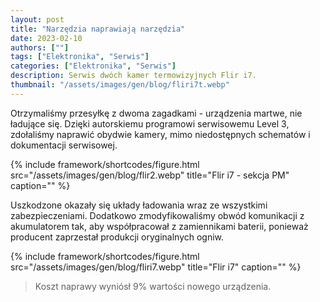 ```yaml
---
layout: post
title: "Narzędzia naprawiają narzędzia"
date: 2023-02-10
authors: [""]
tags: ["Elektronika", "Serwis"]
categories: ["Elektronika", "Serwis"]
description: Serwis dwóch kamer termowizyjnych Flir i7.
thumbnail: "/assets/images/gen/blog/fliri7t.webp"
---
```

Otrzymaliśmy przesyłkę z dwoma zagadkami - urządzenia martwe, nie ładujące się. Dzięki autorskiemu programowi serwisowemu Level 3, zdołaliśmy naprawić obydwie kamery, mimo niedostępnych schematów i dokumentacji serwisowej.

{% include framework/shortcodes/figure.html src="/assets/images/gen/blog/flir2.webp" title="Flir i7 - sekcja PM" caption="" %}

Uszkodzone okazały się układy ładowania wraz ze wszystkimi zabezpieczeniami. Dodatkowo zmodyfikowaliśmy obwód komunikacji z akumulatorem tak, aby współpracował z zamiennikami baterii, ponieważ producent zaprzestał produkcji oryginalnych ogniw.



{% include framework/shortcodes/figure.html src="/assets/images/gen/blog/fliri7.webp" title="Flir i7" caption="" %}

> Koszt naprawy wyniósł 9% wartości nowego urządzenia.



